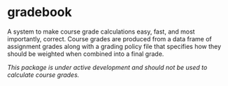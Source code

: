 # gradebook

A system to make course grade calculations easy, fast, and most importantly, correct. Course grades are produced from a data frame of assignment grades along with a grading policy file that specifies how they should be weighted when combined into a final grade.

*This package is under active development and should not be used to calculate course grades.*